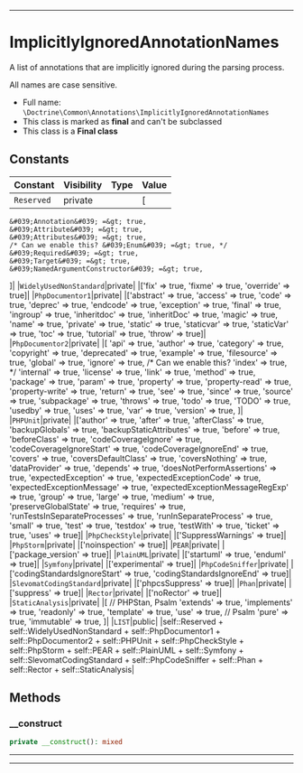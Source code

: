 ***

# ImplicitlyIgnoredAnnotationNames

A list of annotations that are implicitly ignored during the parsing process.

All names are case sensitive.

* Full name: `\Doctrine\Common\Annotations\ImplicitlyIgnoredAnnotationNames`
* This class is marked as **final** and can't be subclassed
* This class is a **Final class**


## Constants

| Constant | Visibility | Type | Value |
|:---------|:-----------|:-----|:------|
|`Reserved`|private| |[
    &#039;Annotation&#039; =&gt; true,
    &#039;Attribute&#039; =&gt; true,
    &#039;Attributes&#039; =&gt; true,
    /* Can we enable this? &#039;Enum&#039; =&gt; true, */
    &#039;Required&#039; =&gt; true,
    &#039;Target&#039; =&gt; true,
    &#039;NamedArgumentConstructor&#039; =&gt; true,
]|
|`WidelyUsedNonStandard`|private| |[&#039;fix&#039; =&gt; true, &#039;fixme&#039; =&gt; true, &#039;override&#039; =&gt; true]|
|`PhpDocumentor1`|private| |[&#039;abstract&#039; =&gt; true, &#039;access&#039; =&gt; true, &#039;code&#039; =&gt; true, &#039;deprec&#039; =&gt; true, &#039;endcode&#039; =&gt; true, &#039;exception&#039; =&gt; true, &#039;final&#039; =&gt; true, &#039;ingroup&#039; =&gt; true, &#039;inheritdoc&#039; =&gt; true, &#039;inheritDoc&#039; =&gt; true, &#039;magic&#039; =&gt; true, &#039;name&#039; =&gt; true, &#039;private&#039; =&gt; true, &#039;static&#039; =&gt; true, &#039;staticvar&#039; =&gt; true, &#039;staticVar&#039; =&gt; true, &#039;toc&#039; =&gt; true, &#039;tutorial&#039; =&gt; true, &#039;throw&#039; =&gt; true]|
|`PhpDocumentor2`|private| |[
    &#039;api&#039; =&gt; true,
    &#039;author&#039; =&gt; true,
    &#039;category&#039; =&gt; true,
    &#039;copyright&#039; =&gt; true,
    &#039;deprecated&#039; =&gt; true,
    &#039;example&#039; =&gt; true,
    &#039;filesource&#039; =&gt; true,
    &#039;global&#039; =&gt; true,
    &#039;ignore&#039; =&gt; true,
    /* Can we enable this? &#039;index&#039; =&gt; true, */
    &#039;internal&#039; =&gt; true,
    &#039;license&#039; =&gt; true,
    &#039;link&#039; =&gt; true,
    &#039;method&#039; =&gt; true,
    &#039;package&#039; =&gt; true,
    &#039;param&#039; =&gt; true,
    &#039;property&#039; =&gt; true,
    &#039;property-read&#039; =&gt; true,
    &#039;property-write&#039; =&gt; true,
    &#039;return&#039; =&gt; true,
    &#039;see&#039; =&gt; true,
    &#039;since&#039; =&gt; true,
    &#039;source&#039; =&gt; true,
    &#039;subpackage&#039; =&gt; true,
    &#039;throws&#039; =&gt; true,
    &#039;todo&#039; =&gt; true,
    &#039;TODO&#039; =&gt; true,
    &#039;usedby&#039; =&gt; true,
    &#039;uses&#039; =&gt; true,
    &#039;var&#039; =&gt; true,
    &#039;version&#039; =&gt; true,
]|
|`PHPUnit`|private| |[&#039;author&#039; =&gt; true, &#039;after&#039; =&gt; true, &#039;afterClass&#039; =&gt; true, &#039;backupGlobals&#039; =&gt; true, &#039;backupStaticAttributes&#039; =&gt; true, &#039;before&#039; =&gt; true, &#039;beforeClass&#039; =&gt; true, &#039;codeCoverageIgnore&#039; =&gt; true, &#039;codeCoverageIgnoreStart&#039; =&gt; true, &#039;codeCoverageIgnoreEnd&#039; =&gt; true, &#039;covers&#039; =&gt; true, &#039;coversDefaultClass&#039; =&gt; true, &#039;coversNothing&#039; =&gt; true, &#039;dataProvider&#039; =&gt; true, &#039;depends&#039; =&gt; true, &#039;doesNotPerformAssertions&#039; =&gt; true, &#039;expectedException&#039; =&gt; true, &#039;expectedExceptionCode&#039; =&gt; true, &#039;expectedExceptionMessage&#039; =&gt; true, &#039;expectedExceptionMessageRegExp&#039; =&gt; true, &#039;group&#039; =&gt; true, &#039;large&#039; =&gt; true, &#039;medium&#039; =&gt; true, &#039;preserveGlobalState&#039; =&gt; true, &#039;requires&#039; =&gt; true, &#039;runTestsInSeparateProcesses&#039; =&gt; true, &#039;runInSeparateProcess&#039; =&gt; true, &#039;small&#039; =&gt; true, &#039;test&#039; =&gt; true, &#039;testdox&#039; =&gt; true, &#039;testWith&#039; =&gt; true, &#039;ticket&#039; =&gt; true, &#039;uses&#039; =&gt; true]|
|`PhpCheckStyle`|private| |[&#039;SuppressWarnings&#039; =&gt; true]|
|`PhpStorm`|private| |[&#039;noinspection&#039; =&gt; true]|
|`PEAR`|private| |[&#039;package_version&#039; =&gt; true]|
|`PlainUML`|private| |[&#039;startuml&#039; =&gt; true, &#039;enduml&#039; =&gt; true]|
|`Symfony`|private| |[&#039;experimental&#039; =&gt; true]|
|`PhpCodeSniffer`|private| |[&#039;codingStandardsIgnoreStart&#039; =&gt; true, &#039;codingStandardsIgnoreEnd&#039; =&gt; true]|
|`SlevomatCodingStandard`|private| |[&#039;phpcsSuppress&#039; =&gt; true]|
|`Phan`|private| |[&#039;suppress&#039; =&gt; true]|
|`Rector`|private| |[&#039;noRector&#039; =&gt; true]|
|`StaticAnalysis`|private| |[
    // PHPStan, Psalm
    &#039;extends&#039; =&gt; true,
    &#039;implements&#039; =&gt; true,
    &#039;readonly&#039; =&gt; true,
    &#039;template&#039; =&gt; true,
    &#039;use&#039; =&gt; true,
    // Psalm
    &#039;pure&#039; =&gt; true,
    &#039;immutable&#039; =&gt; true,
]|
|`LIST`|public| |self::Reserved + self::WidelyUsedNonStandard + self::PhpDocumentor1 + self::PhpDocumentor2 + self::PHPUnit + self::PhpCheckStyle + self::PhpStorm + self::PEAR + self::PlainUML + self::Symfony + self::SlevomatCodingStandard + self::PhpCodeSniffer + self::Phan + self::Rector + self::StaticAnalysis|


## Methods


### __construct



```php
private __construct(): mixed
```











***


***

